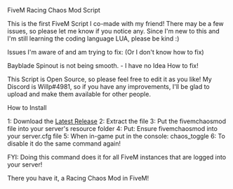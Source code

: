 
FiveM Racing Chaos Mod Script


This is the first FiveM Script I co-made with my friend! There may be a few issues, so please let me know if you notice any. Since I'm new to this and I'm still learning the coding language LUA, please be kind :) 

Issues I'm aware of and am trying to fix: (Or I don't know how to fix)

Bayblade Spinout is not being smooth. - I have no Idea How to fix!

This Script is Open Source, so please feel free to edit it as you like! My Discord is Willp#4981, so if you have any improvements, I'll be glad to upload and make them available for other people.


How to Install


1: Download the [Latest Release](https://github.com/WillpOnGitHub/fivem-chaosmod/releases/) 
2: Extract the file
3: Put the fivemchaosmod file into your server's resource folder
4: Put: Ensure fivemchaosmod into your server.cfg file
5: When in-game put in the console: chaos_toggle
6: To disable it do the same command again!

FYI: Doing this command does it for all FiveM instances that are logged into your server!

There you have it, a Racing Chaos Mod in FiveM!

